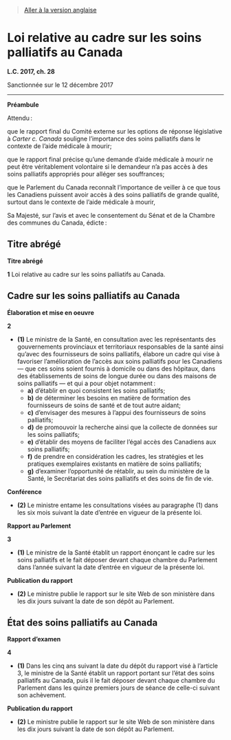 > [Aller à la version anglaise](/en/Acts/Statutes%20of%20Canada/2017/c.%2028.md)

# Loi relative au cadre sur les soins palliatifs au Canada

**L.C. 2017, ch. 28**


Sanctionnée sur le 12 décembre 2017

----------




**Préambule**

Attendu :

que le rapport final du Comité externe sur les options de réponse législative à *Carter c. Canada* souligne l’importance des soins palliatifs dans le contexte de l’aide médicale à mourir;

que le rapport final précise qu’une demande d’aide médicale à mourir ne peut être véritablement volontaire si le demandeur n’a pas accès à des soins palliatifs appropriés pour alléger ses souffrances;

que le Parlement du Canada reconnaît l’importance de veiller à ce que tous les Canadiens puissent avoir accès à des soins palliatifs de grande qualité, surtout dans le contexte de l’aide médicale à mourir,



Sa Majesté, sur l’avis et avec le consentement du Sénat et de la Chambre des communes du Canada, édicte :






## Titre abrégé



**Titre abrégé**

**1** Loi relative au cadre sur les soins palliatifs au Canada.




## Cadre sur les soins palliatifs au Canada



**Élaboration et mise en oeuvre**

**2** 

- **(1)** Le ministre de la Santé, en consultation avec les représentants des gouvernements provinciaux et territoriaux responsables de la santé ainsi qu’avec des fournisseurs de soins palliatifs, élabore un cadre qui vise à favoriser l’amélioration de l’accès aux soins palliatifs pour les Canadiens — que ces soins soient fournis à domicile ou dans des hôpitaux, dans des établissements de soins de longue durée ou dans des maisons de soins palliatifs — et qui a pour objet notamment :
	- **a)** d’établir en quoi consistent les soins palliatifs;
	- **b)** de déterminer les besoins en matière de formation des fournisseurs de soins de santé et de tout autre aidant;
	- **c)** d’envisager des mesures à l’appui des fournisseurs de soins palliatifs;
	- **d)** de promouvoir la recherche ainsi que la collecte de données sur les soins palliatifs;
	- **e)** d’établir des moyens de faciliter l’égal accès des Canadiens aux soins palliatifs;
	- **f)** de prendre en considération les cadres, les stratégies et les pratiques exemplaires existants en matière de soins palliatifs;
	- **g)** d’examiner l’opportunité de rétablir, au sein du ministère de la Santé, le Secrétariat des soins palliatifs et des soins de fin de vie.

**Conférence**

- **(2)** Le ministre entame les consultations visées au paragraphe (1) dans les six mois suivant la date d’entrée en vigueur de la présente loi.




**Rapport au Parlement**

**3** 

- **(1)** Le ministre de la Santé établit un rapport énonçant le cadre sur les soins palliatifs et le fait déposer devant chaque chambre du Parlement dans l’année suivant la date d’entrée en vigueur de la présente loi.

**Publication du rapport**

- **(2)** Le ministre publie le rapport sur le site Web de son ministère dans les dix jours suivant la date de son dépôt au Parlement.




## État des soins palliatifs au Canada



**Rapport d’examen**

**4** 

- **(1)** Dans les cinq ans suivant la date du dépôt du rapport visé à l’article 3, le ministre de la Santé établit un rapport portant sur l’état des soins palliatifs au Canada, puis il le fait déposer devant chaque chambre du Parlement dans les quinze premiers jours de séance de celle-ci suivant son achèvement.

**Publication du rapport**

- **(2)** Le ministre publie le rapport sur le site Web de son ministère dans les dix jours suivant la date de son dépôt au Parlement.


